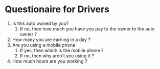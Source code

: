 # Questionaire for Drivers
1. Is this auto owned by you?
    1. If no, then how much you have you pay to the owner to the auto owner ?
2. How many you are earning in a day ?
3. Are you using a mobile phone
    1. If yes, then which is the mobile phone ?
    2. If no, then why aren't you using it ?
4. How much hours are you working ?


